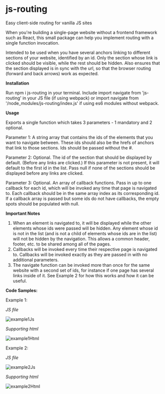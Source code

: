 # js-routing
Easy client-side routing for vanilla JS sites

When you're building a single-page website without a frontend framework such as React, this small package can help you implement routing with a single function invocation.

Intended to be used when you have several anchors linking to different sections of your website, identified by an id. Only the section whose link is clicked should be visible, while the rest should be hidden.
Also ensures that the section displayed is in sync with the url, so that the browser routing (forward and back arrows) work as expected.

**Installation**

Run npm i js-routing in your terminal.
Include import navigate from 'js-routing' in your JS file (if using webpack) or import navigate from '/node_modules/js-routing/index.js' if using es6 modules without webpack.

**Usage**

Exports a single function which takes 3 parameters - 1 mandatory and 2 optional.

Parameter 1: A string array that contains the ids of the elements that you want to navigate between. These ids should also be the hrefs of anchors that link to those sections. Ids should be passed without the #.

Parameter 2: Optional. The id of the section that should be displayed by default. (Before any links are clicked.) If this parameter is not present, it will default to the first id in the list. Pass null if none of the sections should be displayed before any links are clicked.

Parameter 3: Optional. An array of callback functions. Pass in up to one callback for each id, which will be invoked any time that page is navigated to. Each callback should be in the same array index as its corresponding id. If a callback array is passed but some ids do not have callbacks, the empty spots should be populated with null.

**Important Notes**
1. When an element is navigated to, it will be displayed while the other elements whose ids were passed will be hidden. Any element whose id is not in the list (and is not a child of elements whose ids are in the list) will not be hidden by the navigation. This allows a common header, footer, etc. to be shared among all of the pages.
2. Callbacks will be invoked every time their respective page is navigated to. Callbacks will be invoked exactly as they are passed in with no additional parameters.
3. The navigate function can be invoked more than once for the same website with a second set of ids, for instance if one page has several links inside of it. See Example 2 for how this works and how it can be useful.

**Code Samples:**

Example 1:

_JS file_

![example1Js](https://user-images.githubusercontent.com/83898488/158090464-4e2ab4eb-0414-4ee2-8f47-229fd4e09d1c.jpg)

_Supporting html_

![example1Html](https://user-images.githubusercontent.com/83898488/158072892-436227d4-9369-4219-8f9b-2e301cf393f6.jpg)

Example 2:

_JS file_

![example2Js](https://user-images.githubusercontent.com/83898488/158090478-449f9c1d-59f9-47cd-98ce-aeebbf9822da.jpg)

_Supporting html_

![example2Html](https://user-images.githubusercontent.com/83898488/158085176-5ae6e059-df69-4a23-ad2d-ac25a60e8a01.jpg)
